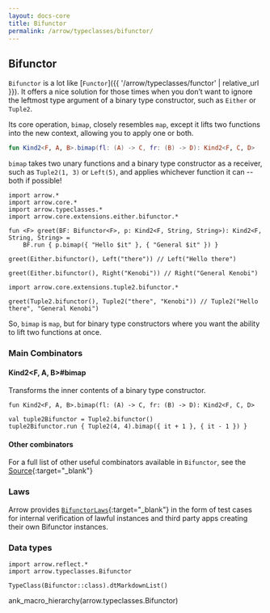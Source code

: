 ```yaml
---
layout: docs-core
title: Bifunctor
permalink: /arrow/typeclasses/bifunctor/
---
```


## Bifunctor




`Bifunctor` is a lot like [`Functor`]({{ '/arrow/typeclasses/functor' | relative_url }}). It offers a nice solution for those times when you don’t want to ignore the leftmost type argument of a binary type constructor, such as `Either` or `Tuple2`.

Its core operation, `bimap`, closely resembles `map`, except it lifts two functions into the new context, allowing you to apply one or both.

```kotlin
fun Kind2<F, A, B>.bimap(fl: (A) -> C, fr: (B) -> D): Kind2<F, C, D>
```

`bimap` takes two unary functions and a binary type constructor as a receiver, such as `Tuple2(1, 3)` or `Left(5)`, and applies whichever function it can -- both if possible!

```kotlin:ank
import arrow.*
import arrow.core.*
import arrow.typeclasses.*
import arrow.core.extensions.either.bifunctor.*

fun <F> greet(BF: Bifunctor<F>, p: Kind2<F, String, String>): Kind2<F, String, String> =
    BF.run { p.bimap({ "Hello $it" }, { "General $it" }) }

greet(Either.bifunctor(), Left("there")) // Left("Hello there")    
```

```kotlin:ank
greet(Either.bifunctor(), Right("Kenobi")) // Right("General Kenobi")
```

```kotlin:ank
import arrow.core.extensions.tuple2.bifunctor.*

greet(Tuple2.bifunctor(), Tuple2("there", "Kenobi")) // Tuple2("Hello there", "General Kenobi")
```

So, `bimap` is `map`, but for binary type constructors where you want the ability to lift two functions at once.

### Main Combinators

#### Kind2<F, A, B>#bimap

Transforms the inner contents of a binary type constructor.

`fun Kind2<F, A, B>.bimap(fl: (A) -> C, fr: (B) -> D): Kind2<F, C, D>`

```kotlin:ank
val tuple2Bifunctor = Tuple2.bifunctor()
tuple2Bifunctor.run { Tuple2(4, 4).bimap({ it + 1 }, { it - 1 }) }
```

#### Other combinators

For a full list of other useful combinators available in `Bifunctor`, see the [Source][bifunctor_source]{:target="_blank"}

### Laws

Arrow provides [`BifunctorLaws`][bifunctor_laws_source]{:target="_blank"} in the form of test cases for internal verification of lawful instances and third party apps creating their own Bifunctor instances.

### Data types

```kotlin:ank:replace
import arrow.reflect.*
import arrow.typeclasses.Bifunctor

TypeClass(Bifunctor::class).dtMarkdownList()
```

ank_macro_hierarchy(arrow.typeclasses.Bifunctor)

[bifunctor_source]: https://github.com/arrow-kt/arrow-core/blob/master/arrow-core-data/src/main/kotlin/arrow/typeclasses/Bifunctor.kt
[bifunctor_laws_source]: https://github.com/arrow-kt/arrow-core/blob/master/arrow-core-test/src/main/kotlin/arrow/core/test/laws/BifunctorLaws.kt
